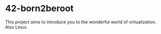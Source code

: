 # 42-born2beroot
This project aims to introduce you to the wonderful world of virtualization. Also Linux.
